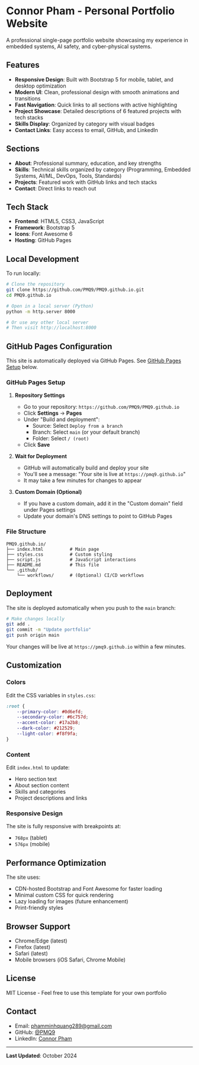 # Connor Pham - Personal Portfolio Website

A professional single-page portfolio website showcasing my experience in embedded systems, AI safety, and cyber-physical systems.

## Features

- **Responsive Design**: Built with Bootstrap 5 for mobile, tablet, and desktop optimization
- **Modern UI**: Clean, professional design with smooth animations and transitions
- **Fast Navigation**: Quick links to all sections with active highlighting
- **Project Showcase**: Detailed descriptions of 6 featured projects with tech stacks
- **Skills Display**: Organized by category with visual badges
- **Contact Links**: Easy access to email, GitHub, and LinkedIn

## Sections

- **About**: Professional summary, education, and key strengths
- **Skills**: Technical skills organized by category (Programming, Embedded Systems, AI/ML, DevOps, Tools, Standards)
- **Projects**: Featured work with GitHub links and tech stacks
- **Contact**: Direct links to reach out

## Tech Stack

- **Frontend**: HTML5, CSS3, JavaScript
- **Framework**: Bootstrap 5
- **Icons**: Font Awesome 6
- **Hosting**: GitHub Pages

## Local Development

To run locally:

```bash
# Clone the repository
git clone https://github.com/PMQ9/PMQ9.github.io.git
cd PMQ9.github.io

# Open in a local server (Python)
python -m http.server 8000

# Or use any other local server
# Then visit http://localhost:8000
```

## GitHub Pages Configuration

This site is automatically deployed via GitHub Pages. See [GitHub Pages Setup](#github-pages-setup) below.

### GitHub Pages Setup

1. **Repository Settings**
   - Go to your repository: `https://github.com/PMQ9/PMQ9.github.io`
   - Click **Settings** → **Pages**
   - Under "Build and deployment":
     - Source: Select `Deploy from a branch`
     - Branch: Select `main` (or your default branch)
     - Folder: Select `/ (root)`
   - Click **Save**

2. **Wait for Deployment**
   - GitHub will automatically build and deploy your site
   - You'll see a message: "Your site is live at `https://pmq9.github.io`"
   - It may take a few minutes for changes to appear

3. **Custom Domain (Optional)**
   - If you have a custom domain, add it in the "Custom domain" field under Pages settings
   - Update your domain's DNS settings to point to GitHub Pages

### File Structure

```
PMQ9.github.io/
├── index.html          # Main page
├── styles.css          # Custom styling
├── script.js           # JavaScript interactions
├── README.md           # This file
└── .github/
    └── workflows/      # (Optional) CI/CD workflows
```

## Deployment

The site is deployed automatically when you push to the `main` branch:

```bash
# Make changes locally
git add .
git commit -m "Update portfolio"
git push origin main
```

Your changes will be live at `https://pmq9.github.io` within a few minutes.

## Customization

### Colors

Edit the CSS variables in `styles.css`:

```css
:root {
    --primary-color: #0d6efd;
    --secondary-color: #6c757d;
    --accent-color: #17a2b8;
    --dark-color: #212529;
    --light-color: #f8f9fa;
}
```

### Content

Edit `index.html` to update:
- Hero section text
- About section content
- Skills and categories
- Project descriptions and links

### Responsive Design

The site is fully responsive with breakpoints at:
- `768px` (tablet)
- `576px` (mobile)

## Performance Optimization

The site uses:
- CDN-hosted Bootstrap and Font Awesome for faster loading
- Minimal custom CSS for quick rendering
- Lazy loading for images (future enhancement)
- Print-friendly styles

## Browser Support

- Chrome/Edge (latest)
- Firefox (latest)
- Safari (latest)
- Mobile browsers (iOS Safari, Chrome Mobile)

## License

MIT License - Feel free to use this template for your own portfolio

## Contact

- Email: [phamminhquang289@gmail.com](mailto:phamminhquang289@gmail.com)
- GitHub: [@PMQ9](https://github.com/PMQ9)
- LinkedIn: [Connor Pham](https://www.linkedin.com/in/connor-pham-2b7a6a1b9/)

---

**Last Updated**: October 2024